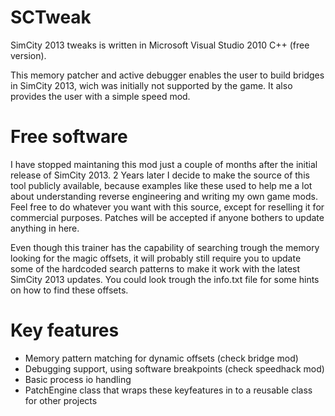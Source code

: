 # SCTweak
SimCity 2013 tweaks is written in Microsoft Visual Studio 2010 C++ (free version).

This memory patcher and active debugger enables the user to build bridges in SimCity 2013, wich was initially not supported by the game.
It also provides the user with a simple speed mod.

# Free software
I have stopped maintaning this mod just a couple of months after the initial release of SimCity 2013.
2 Years later I decide to make the source of this tool publicly available, because examples like these used to help me a lot about understanding reverse engineering and writing my own game mods. Feel free to do whatever you want with this source, except for reselling it for commercial purposes. Patches will be accepted if anyone bothers to update anything in here.

Even though this trainer has the capability of searching trough the memory looking for the magic offsets, it will probably still require you to update some of the hardcoded search patterns to make it work with the latest SimCity 2013 updates. You could look trough the info.txt file for some hints on how to find these offsets.

# Key features
 - Memory pattern matching for dynamic offsets (check bridge mod)
 - Debugging support, using software breakpoints (check speedhack mod)
 - Basic process io handling
 - PatchEngine class that wraps these keyfeatures in to a reusable class for other projects
